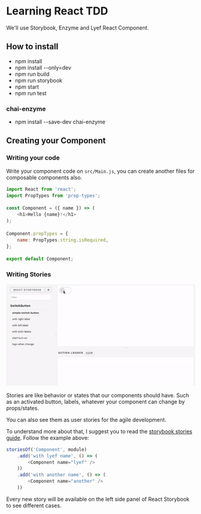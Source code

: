 # Learning React TDD

We'll use Storybook, Enzyme and Lyef React Component.

## How to install
- npm install
- npm install --only=dev
- npm run build
- npm run storybook
- npm start
- npm run test

### chai-enzyme
- npm install --save-dev chai-enzyme

## Creating your Component

### Writing your code

Write your component code on `src/Main.js`, you can create another files for composable components also.

```js
import React from 'react';
import PropTypes from 'prop-types';

const Component = ({ name }) => (
    <h1>Hello {name}!</h1>
);

Component.propTypes = {
    name: PropTypes.string.isRequired,
};

export default Component;
```

### Writing Stories

![React Storybook Example Image](images/storybook-example.gif)

Stories are like behavior or states that our components should have. Such as an activated button, labels, whatever your component can change by props/states.

You can also see them as user stories for the agile development.

To understand more about that, I suggest you to read the [storybook stories guide](https://storybook.js.org/basics/guide-react/). Follow the example above:

```js
storiesOf('Component', module)
    .add('with lyef name', () => (
        <Component name="lyef" />
    ))
    .add('with another name', () => (
        <Component name="another" />
    ))
```

Every new story will be available on the left side panel of React Storybook to see different cases.
